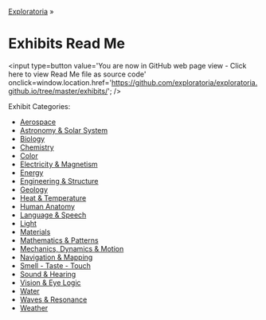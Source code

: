 [Exploratoria]( http://exploratoria.github.io ) &raquo;

Exhibits Read Me
====

<span style=display:none; >[You are now in GitHub source code view - Click here to view Read Me file as a web page]( http://exploratoria.github.io/exhibits/index.html "View file as a web page." ) </span>
<input type=button value='You are now in GitHub web page view - Click here to view Read Me file as source code' onclick=window.location.href='https://github.com/exploratoria/exploratoria.github.io/tree/master/exhibits/'; />

Exhibit Categories:

* [Aerospace](exhibits/aerospace/index.html)
* [Astronomy & Solar System]( http://exploratoria.github.io/exhibits/astronomy/index.html )
* [Biology]( http://exploratoria.github.io/exhibits/biology/index.html )
* [Chemistry]( http://exploratoria.github.io/exhibits/chemistry/index.html )
* [Color]( http://exploratoria.github.io/exhibits/color/index.html )
* [Electricity & Magnetism]( http://exploratoria.github.io/exhibits/electromagnetism/index.html )
* [Energy]( http://exploratoria.github.io/exhibits/energy/index.html )
* [Engineering & Structure]( http://exploratoria.github.io/exhibits/engineering/index.html )
* [Geology]( http://exploratoria.github.io/exhibits/geology/index.html )
* [Heat & Temperature]( http://exploratoria.github.io/exhibits/heat/index.html )
* [Human Anatomy]( http://exploratoria.github.io/exhibits/human-anatomy/index.html )
* [Language & Speech]( http://exploratoria.github.io/exhibits/language/index.html )
* [Light]( http://exploratoria.github.io/exhibits/light/index.html )
* [Materials]( http://exploratoria.github.io/exhibits/materials/index.html )
* [Mathematics & Patterns]( http://exploratoria.github.io/exhibits/mathematics/index.html )
* [Mechanics, Dynamics & Motion]( http://exploratoria.github.io/exhibits/mechanics/index.html )
* [Navigation & Mapping]( http://exploratoria.github.io/exhibits/navigation/index.html )
* [Smell - Taste - Touch]( http://exploratoria.github.io/exhibits/smell-taste-touch/index.html )
* [Sound & Hearing]( http://exploratoria.github.io/exhibits/sound/index.html )
* [Vision & Eye Logic]( http://exploratoria.github.io/exhibits/vision/index.html )
* [Water]( http://exploratoria.github.io/exhibits/water/index.html )
* [Waves & Resonance]( http://exploratoria.github.io/exhibits/waves/index.html )
* [Weather]( http://exploratoria.github.io/exhibits/weather/index.html )

